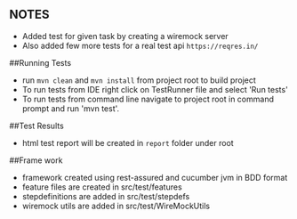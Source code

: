 ## NOTES

- Added test for given task by creating a wiremock server
- Also added few more tests for a real test api `https://reqres.in/`


##Running Tests
- run `mvn clean` and `mvn install` from project root to build project
- To run tests from IDE right click on TestRunner file and select 'Run tests'
- To run tests from command line navigate to project root in command prompt and run 'mvn test'. 

##Test Results

- html test report will be created in `report` folder under root

##Frame work

- framework created using rest-assured and cucumber jvm in BDD format
- feature files are created in src/test/features
- stepdefinitions are added in src/test/stepdefs
- wiremock utils are added in  src/test/WireMockUtils
